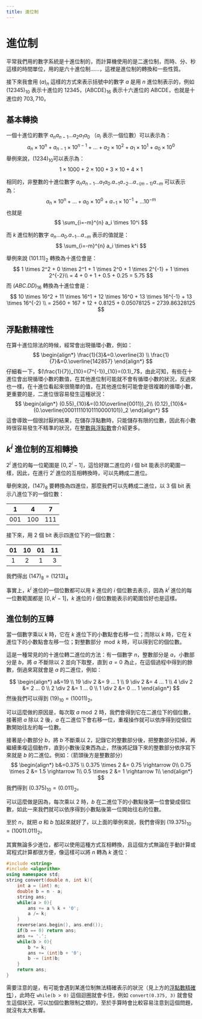 ```yaml
---
title: 進位制
---
```

# 進位制

平常我們用的數字系統是十進位制的，而計算機使用的是二進位制，而時、分、秒這樣的時間單位，用的是六十進位制……，這裡是進位制的轉換和一些性質。

接下來我會用 $(a)_n$ 這樣的方式來表示括號中的數字 $a$ 是用 $n$ 進位制表示的，例如 $(12345)_{10}$ 表示十進位的 $12345$，$(\text{ABCDE})_{16}$ 表示十六進位的 $\text{ABCDE}$，也就是十進位的 $703,710$。

## 基本轉換

一個十進位的數字 $a_{n}a_{n-1}...a_2a_1a_0$ （$a_i$ 表示一個位數）可以表示為：
$$
a_n \times 10^n + a_{n-1} \times 10^{n-1} + ... + a_2 \times 10^2 + a_1 \times 10^1 + a_0 \times 10^0
$$
舉例來說，$(1234)_{10}$可以表示為：
$$
1 \times 1000 + 2 \times 100 + 3 \times 10 + 4 \times 1
$$

相同的，非整數的十進位數字 $a_{n}a_{n-1}...a_1a_0.a_{-1}a_{-2}...a_{-(m-1)}a_{-m}$ 可以表示為：
$$
a_n \times 10^n + ... + a_0 \times 10^0 + a_{-1} \times 10^{-1} + ... 10^{-m}
$$
也就是
$$
\sum_{i=-m}^{n} a_i \times 10^i
$$

而 $k$ 進位制的數字 $a_{n}...a_0.a_{-1}...a_{-m}$ 表示的值就是：
$$
\sum_{i=-m}^{n} a_i \times k^i
$$

舉例來說 $(101.11)_2$ 轉換為十進位會是：
$$
1 \times 2^2 + 0 \times 2^1 + 1 \times 2^0 + 1 \times 2^{-1} + 1 \times 2^{-2}\\
= 4 + 0 + 1 + 0.5 + 0.25 = 5.75
$$
而 $(ABC.DD)_{16}$ 轉換為十進位會是：
$$
10 \times 16^2 + 11 \times 16^1 + 12 \times 16^0 + 13 \times 16^{-1} + 13 \times 16^{-2} \\
= 2560 + 167 + 12 + 0.8125 + 0.05078125‬ = 2739.86328125
$$

## 浮點數精確性

在算十進位除法的時候，經常會出現循環小數，例如：
$$
\begin{align*}
\frac{1}{3}&=0.\overline{3} \\
\frac{1}{7}&=0.\overline{142857}
\end{align*}
$$
仔細看一下，$(\frac{1}{7})_{10}=(7^{-1})_{10}=(0.1)_7$，由此可知，有些在十進位會出現循環小數的數值，在其他進位制可能就不會有循環小數的狀況，反過來也一樣，在十進位看起來很簡單的值，在其他進位制可能會是很複雜的循環小數，更重要的是，二進位很容易發生這種狀況：
$$
\begin{align*}
(0.55)_{10}&=(0.10\overline{0011})_2\\
(0.12)_{10}&=(0.\overline{00011110101110000101})_2
\end{align*}
$$
這會導致一個很討厭的結果，在儲存浮點數時，只能儲存有限的位數，因此有小數時很容易發生不精準的狀況，在[整數與浮點數](/int-and-float)會介紹更多。

## $k^i$ 進位制的互相轉換

$2^i$ 進位的每一位範圍是 $[0, 2^i-1]$，這恰好跟二進位的 $i$ 個 bit 能表示的範圍一樣，因此，在進行 $2^i$ 進位的互相轉換時，可以先轉成二進位。

舉例來說，$(147)_8$ 要轉換為四進位，那麼我們可以先轉成二進位，以 3 個 bit 表示八進位下的一個位數：

| 1 | 4 | 7 |
|:-:|:-:|:-:|
|001|100|111|

接下來，用 2 個 bit 表示四進位下的一個位數：

|01|10|01|11|
|:-:|:-:|:-:|:-:|
| 1| 2| 1| 3|

我們得出 $(147)_8=(1213)_4$

事實上，$k^i$ 進位的一個位數都可以用 $k$ 進位的 $i$ 個位數去表示，因為 $k^i$ 進位的每一位數範圍都是 $[0, k^i-1]$，$k$ 進位的 $i$ 個位數能表示的範圍恰好也是這樣。

## 進位制的互轉

當一個數字乘以 $k$ 時，它在 $k$ 進位下的小數點會右移一位；而除以 $k$ 時，它在 $k$ 進位下的小數點會左移一位；對整數部分 $\bmod k$ 時，可以得到它的個位數。

這是一種常見的的十進位轉二進位的方法：有一個數字 $n$，整數部分是 $a$，小數部分是 $b$，將 $a$ 不斷除以 $2$ 並向下取整，直到 $a=0$ 為止，在這個過程中得到的餘數，倒過來寫就會是 $a$ 的二進位，例如：

$$
\begin{align*}
a&=19 \\
19 \div 2 &= 9 ... 1 \\
9 \div 2 &= 4 ... 1 \\
4 \div 2 &= 2 ... 0 \\
2 \div 2 &= 1 ... 0 \\
1 \div 2 &= 0 ... 1
\end{align*}
$$
然後我們可以得到 $(19)_{10}=(10011)_2$。

可以這麼做的原因是，每次取 $a \bmod 2$ 時，我們會得到它在二進位下的個位數，接著把 $a$ 除以 $2$ 後，$a$ 在二進位下會右移一位，重複操作就可以依序得到從個位數開始往左的每一位數。

接著是小數部分 $b$，將 $b$ 不斷乘以 $2$，記錄它的整數部分後，把整數部分扣掉，再繼續重複這個動作，直到小數後沒東西為止，然後將記錄下來的整數部分依序寫下來就是 $b$ 的二進位。例如：（箭頭後方是整數部分）
$$
\begin{align*}
b&=0.375 \\
0.375 \times 2 &= 0.75 \rightarrow 0\\
0.75 \times 2 &= 1.5 \rightarrow 1\\
0.5 \times 2 &= 1 \rightarrow 1\\
\end{align*}
$$
我們得到 $(0.375)_{10}=(0.011)_2$。

可以這麼做是因為，每次乘以 $2$ 時，$b$ 在二進位下的小數點後第一位會變成個位數，如此一來我們就可以依序得到小數點後第一位開始往右的位數。

至於 $n$，就把 $a$ 和 $b$ 加起來就好了，以上面的舉例來說，我們會得到 $(19.375)_{10}=(10011.011)_2$。

其實無論多少進位，都可以使用這種方式互相轉換，且這個方式無論在手動計算或寫程式計算都很方便，像這樣可以將 $n$ 轉為 $k$ 進位：
```cpp
#include <string>
#include <algorithm>
using namespace std;
string convert(double n, int k){
    int a = (int) n;
    double b = n - a;
    string ans;
    while(a > 0){
        ans += a % k + '0';
        a /= k;
    }
    reverse(ans.begin(), ans.end());
    if(b == 0) return ans;
    ans += '.';
    while(b > 0){
        b *= k;
        ans += (int)b + '0';
        b -= (int)b;
    }
    return ans;
}
```

需要注意的是，有可能會遇到某進位制無法精確表示的狀況（見上方的[浮點數精確性](#%E6%B5%AE%E9%BB%9E%E6%95%B8%E7%B2%BE%E7%A2%BA%E6%80%A7)），此時在 `while(b > 0)` 這個迴圈就會卡住，例如 `convert(0.375, 3)` 就會發生這個狀況，可以加個位數限制之類的，至於手算時會比較容易注意到這個問題，就沒有太大影響。